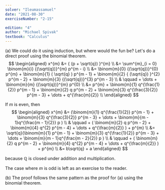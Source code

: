 ```yaml
---
solver: "Ileumassamuel"
date: "2021-08-30"
exerciseNumber: "2-15"

edition: "4"
author: "Michael Spivak"
textbook: "Calculus"
---
```


(a) We could do it using induction, but where would the fun be? Let's do
a direct proof using the binomial theorem. 
$$
\begin{aligned}
x^{m} &= { (p + \sqrt{q}) }^{m} \\
&= \sum^{m}_{i = 0} \binom{m}{i} {(\sqrt{q})}^{m} p^{m - i} \\
&= \binom{m}{0} {(\sqrt{q})}^{0} p^{m} + \binom{m}{1}
( \sqrt{q} ) p^{m - 1} + \binom{m}{2} { (\sqrt{q}) }^{2}
p^{m - 2} + \binom{m}{3} {(\sqrt{q})}^{3} p^{m - 3} \\
& \qquad + \dots + \binom{m}{m} {(\sqrt{q})}^{m} p^{0} \\
&= p^{m} + \binom{m}{1}
q^{\frac{1}{2}} p^{m - 1} + \binom{m}{2} q
p^{m - 2} + \binom{m}{3} q^{\frac{3}{2}} p^{m - 3} + \dots + q^{\frac{m}{2}} \\
\end{aligned}
$$


If $m$ is even, then 
$$
\begin{aligned}
x^{m} &= (\binom{m}{1} q^{\frac{1}{2}} p^{m - 1} + \binom{m}{3}
q^{\frac{3}{2}} p^{m - 3} + \dots + \binom{m}{m - 1}q^{\frac{m -
1}{2}} p ) \\
& \qquad + ( \binom{m}{2} q p^{m - 2} + \binom{m}{4} q^{2}
p^{m - 4} + \dots + q^{\frac{m}{2}} ) + p^{m} \\
&= \sqrt{q}(\binom{m}{1} p^{m - 1} + \binom{m}{3}
q^{\frac{1}{2}} p^{m - 3} + \dots + \binom{m}{m - 1}q^{\frac{m -
2}{2}} p ) \\
& \qquad + ( \binom{m}{2} q p^{m - 2} + \binom{m}{4} q^{2}
p^{m - 4} + \dots + q^{\frac{m}{2}} ) + p^{m} \\
&= b\sqrt{q} + a
\end{aligned}
$$


because $\mathbb{Q}$ is closed under addition and multiplication.

The case where $m$ is odd is left as an exercise to the reader.

(b) The proof follows the same pattern as the proof for (a) using the
binomial theorem.
